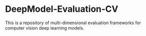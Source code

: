 # DeepModel-Evaluation-CV
This is a repository of multi-dimensional evaluation frameworks for computer vision deep learning models.

